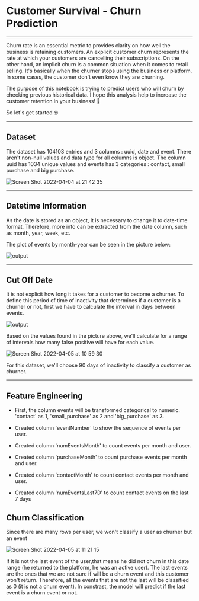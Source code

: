 # Customer Survival - Churn Prediction

***

Churn rate is an essential metric to provides clarity on how well the business is retaining customers. An explicit customer churn represents the rate at which your customers are cancelling their subscriptions. On the other hand, an implicit churn is a common situation when it comes to retail selling. It's basically when the churner stops using the business or platform. In some cases, the customer don't even know they are churning.


The purpose of this notebook is trying to predict users who will churn by checking previous historical data. I hope this analysis help to increase the customer retention in your business! 🚀 

So let's get started 🤓

***

## Dataset

The dataset has 104103 entries and 3 columns : uuid, date and event. There aren't non-null values and data type for all columns is object. 
The column uuid has 1034 unique values and events has 3 categories : contact, small purchase and big purchase.

![Screen Shot 2022-04-04 at 21 42 35](https://user-images.githubusercontent.com/64446494/161656118-b375707f-6bc8-40e5-9536-ddd558d96f11.png)


***

## Datetime Information

As the date is stored as an object, it is necessary to change it to date-time format. Therefore, more info can be extracted from the date column, such as month, year, week, etc.

The plot of events by month-year can be seen in the picture below:

![output](https://user-images.githubusercontent.com/64446494/161657678-ec0b0a23-5292-430a-8d02-9f5e42482912.png)

***

## Cut Off Date

It is not explicit how long it takes for a customer to become a churner. To define this period of time of inactivity that determines if a customer is a churner or not, first we have to calculate the interval in days between events.

![output](https://user-images.githubusercontent.com/64446494/161770200-c0cf00bd-7fac-45ba-9e6c-1f0ef908281e.png)

Based on the values found in the picture above, we'll calculate for a range of intervals how many false positive will have for each value.

![Screen Shot 2022-04-05 at 10 59 30](https://user-images.githubusercontent.com/64446494/161770927-10f3f7c3-ca66-4735-9b75-e60e09b723e9.png)

For this dataset, we'll choose 90 days of inactivity to classify a customer as churner.

***

## Feature Engineering

- First, the column events will be transformed categorical to numeric. 'contact' as 1, 'small_purchase' as 2 and 'big_purchase' as 3. 

- Created column 'eventNumber' to show the sequence of events per user.

- Created column 'numEventsMonth' to count events per month and user.

- Created column 'purchaseMonth' to count purchase events per month and user.

- Created column 'contactMonth' to count contact events per month and user.

- Created column 'numEventsLast7D' to count contact events on the last 7 days

## Churn Classification

Since there are many rows per user, we won't classify a user as churner but an event

![Screen Shot 2022-04-05 at 11 21 15](https://user-images.githubusercontent.com/64446494/161775501-b8686019-f243-427a-8ad1-2e4250016d6a.png)

If it is not the last event of the user,that means he did not churn in this date range (he returned to the platform, he was an active user).
The last events are the ones that we are not sure if will be a churn event and this customer won't return.
Therefore, all the events that are not the last will be classified as 0 (it is not a churn event). In constrast, the model will predict if the last event is a churn event or not.




